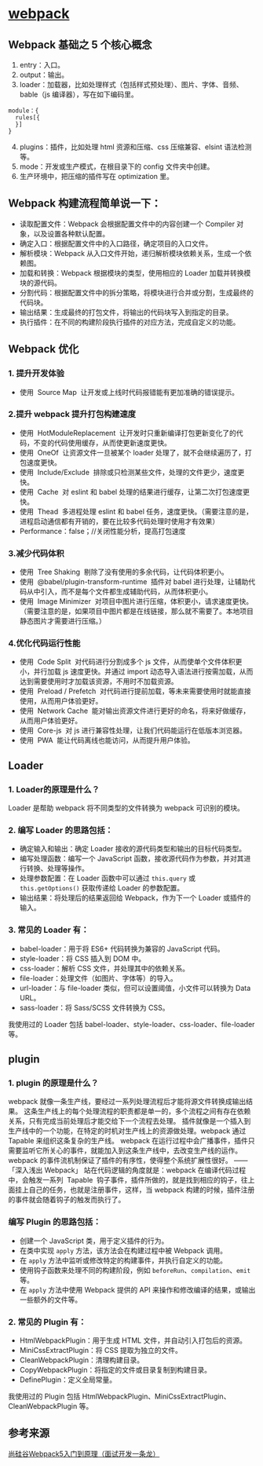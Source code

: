 # [webpack](https://webpack.js.org/)

## Webpack 基础之 5 个核心概念

1. entry：入口。
2. output：输出。
3. loader：加载器，比如处理样式（包括样式预处理）、图片、字体、音频、bable（js 编译器），写在如下编码里。
```
module：{
  rules[{
  }]
}
```
4. plugins：插件，比如处理 html 资源和压缩、css 压缩兼容、elsint 语法检测等。
5. mode：开发或生产模式，在根目录下的 config 文件夹中创建。
6. 生产环境中，把压缩的插件写在 optimization 里。

## Webpack 构建流程简单说一下：

   - 读取配置文件：Webpack 会根据配置文件中的内容创建一个 Compiler 对象，以及设置各种默认配置。
   - 确定入口：根据配置文件中的入口路径，确定项目的入口文件。
   - 解析模块：Webpack 从入口文件开始，递归解析模块依赖关系，生成一个依赖图。
   - 加载和转换：Webpack 根据模块的类型，使用相应的 Loader 加载并转换模块的源代码。
   - 分割代码：根据配置文件中的拆分策略，将模块进行合并或分割，生成最终的代码块。
   - 输出结果：生成最终的打包文件，将输出的代码块写入到指定的目录。
   - 执行插件：在不同的构建阶段执行插件的对应方法，完成自定义的功能。

## Webpack 优化
 ### 1. 提升开发体验
  + 使用  Source Map  让开发或上线时代码报错能有更加准确的错误提示。 
 ### 2.提升 webpack 提升打包构建速度
  + 使用  HotModuleReplacement  让开发时只重新编译打包更新变化了的代码，不变的代码使用缓存，从而使更新速度更快。
  + 使用  OneOf  让资源文件一旦被某个 loader 处理了，就不会继续遍历了，打包速度更快。
  + 使用  Include/Exclude  排除或只检测某些文件，处理的文件更少，速度更快。
  + 使用  Cache  对 eslint 和 babel 处理的结果进行缓存，让第二次打包速度更快。
  + 使用  Thead  多进程处理 eslint 和 babel 任务，速度更快。（需要注意的是，进程启动通信都有开销的，要在比较多代码处理时使用才有效果）
  + Performance：false；//关闭性能分析，提高打包速度 
  ### 3.减少代码体积
  + 使用  Tree Shaking  剔除了没有使用的多余代码，让代码体积更小。
  + 使用  @babel/plugin-transform-runtime  插件对 babel 进行处理，让辅助代码从中引入，而不是每个文件都生成辅助代码，从而体积更小。
  + 使用  Image Minimizer  对项目中图片进行压缩，体积更小，请求速度更快。（需要注意的是，如果项目中图片都是在线链接，那么就不需要了。本地项目静态图片才需要进行压缩。） 
  ### 4.优化代码运行性能
  + 使用  Code Split  对代码进行分割成多个 js 文件，从而使单个文件体积更小，并行加载 js 速度更快。并通过 import 动态导入语法进行按需加载，从而达到需要使用时才加载该资源，不用时不加载资源。
  + 使用  Preload / Prefetch  对代码进行提前加载，等未来需要使用时就能直接使用，从而用户体验更好。
  + 使用  Network Cache  能对输出资源文件进行更好的命名，将来好做缓存，从而用户体验更好。
  + 使用  Core-js  对 js 进行兼容性处理，让我们代码能运行在低版本浏览器。
  + 使用  PWA  能让代码离线也能访问，从而提升用户体验。


## Loader
### 1. Loader的原理是什么？
Loader 是帮助 webpack 将不同类型的文件转换为 webpack 可识别的模块。
### 2. 编写 Loader 的思路包括：

   - 确定输入和输出：确定 Loader 接收的源代码类型和输出的目标代码类型。
   - 编写处理函数：编写一个 JavaScript 函数，接收源代码作为参数，并对其进行转换、处理等操作。
   - 处理参数配置：在 Loader 函数中可以通过 `this.query` 或 `this.getOptions()` 获取传递给 Loader 的参数配置。
   - 输出结果：将处理后的结果返回给 Webpack，作为下一个 Loader 或插件的输入。
### 3. 常见的 Loader 有：

   - babel-loader：用于将 ES6+ 代码转换为兼容的 JavaScript 代码。
   - style-loader：将 CSS 插入到 DOM 中。
   - css-loader：解析 CSS 文件，并处理其中的依赖关系。
   - file-loader：处理文件（如图片、字体等）的导入。
   - url-loader：与 file-loader 类似，但可以设置阈值，小文件可以转换为 Data URL。
   - sass-loader：将 Sass/SCSS 文件转换为 CSS。

   我使用过的 Loader 包括 babel-loader、style-loader、css-loader、file-loader 等。
## plugin
### 1. plugin 的原理是什么？
webpack 就像一条生产线，要经过一系列处理流程后才能将源文件转换成输出结果。 这条生产线上的每个处理流程的职责都是单一的，多个流程之间有存在依赖关系，只有完成当前处理后才能交给下一个流程去处理。 插件就像是一个插入到生产线中的一个功能，在特定的时机对生产线上的资源做处理。webpack 通过 Tapable 来组织这条复杂的生产线。 webpack 在运行过程中会广播事件，插件只需要监听它所关心的事件，就能加入到这条生产线中，去改变生产线的运作。 webpack 的事件流机制保证了插件的有序性，使得整个系统扩展性很好。 ——「深入浅出 Webpack」
站在代码逻辑的角度就是：webpack 在编译代码过程中，会触发一系列  Tapable  钩子事件，插件所做的，就是找到相应的钩子，往上面挂上自己的任务，也就是注册事件，这样，当 webpack 构建的时候，插件注册的事件就会随着钩子的触发而执行了。
### 编写 Plugin 的思路包括：

   - 创建一个 JavaScript 类，用于定义插件的行为。
   - 在类中实现 `apply` 方法，该方法会在构建过程中被 Webpack 调用。
   - 在 `apply` 方法中监听或修改特定的构建事件，并执行自定义的功能。
   - 使用钩子函数来处理不同的构建阶段，例如 `beforeRun`、`compilation`、`emit` 等。
   - 在 `apply` 方法中使用 Webpack 提供的 API 来操作和修改编译的结果，或输出一些额外的文件等。
### 2. 常见的 Plugin 有：

   - HtmlWebpackPlugin：用于生成 HTML 文件，并自动引入打包后的资源。
   - MiniCssExtractPlugin：将 CSS 提取为独立的文件。
   - CleanWebpackPlugin：清理构建目录。
   - CopyWebpackPlugin：将指定的文件或目录复制到构建目录。
   - DefinePlugin：定义全局常量。

   我使用过的 Plugin 包括 HtmlWebpackPlugin、MiniCssExtractPlugin、CleanWebpackPlugin 等。

## 参考来源
[尚硅谷Webpack5入门到原理（面试开发一条龙）](https://www.bilibili.com/video/BV14T4y1z7sw/?spm_id_from=333.337.search-card.all.click&vd_source=1a8169a934e13ebae47b8fee74976ed2)


